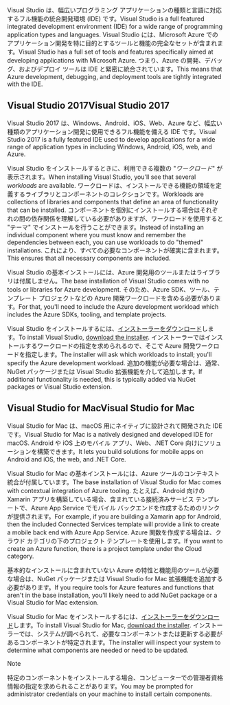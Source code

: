 <span data-ttu-id="60a47-101">Visual Studio は、幅広いプログラミング アプリケーションの種類と言語に対応するフル機能の統合開発環境 (IDE) です。</span><span class="sxs-lookup"><span data-stu-id="60a47-101">Visual Studio is a full featured integrated development environment (IDE) for a wide range of programming application types and languages.</span></span> <span data-ttu-id="60a47-102">Visual Studio には、Microsoft Azure でのアプリケーション開発を特に目的とするツールと機能の完全なセットが含まれます。</span><span class="sxs-lookup"><span data-stu-id="60a47-102">Visual Studio has a full set of tools and features specifically aimed at developing applications with Microsoft Azure.</span></span> <span data-ttu-id="60a47-103">つまり、Azure の開発、デバッグ、およびデプロイ ツールは IDE と緊密に統合されています。</span><span class="sxs-lookup"><span data-stu-id="60a47-103">This means that Azure development, debugging, and deployment tools are tightly integrated with the IDE.</span></span>

## <a name="visual-studio-2017"></a><span data-ttu-id="60a47-104">Visual Studio 2017</span><span class="sxs-lookup"><span data-stu-id="60a47-104">Visual Studio 2017</span></span>

<span data-ttu-id="60a47-105">Visual Studio 2017 は、Windows、Android、iOS、Web、Azure など、幅広い種類のアプリケーション開発に使用できるフル機能を備える IDE です。</span><span class="sxs-lookup"><span data-stu-id="60a47-105">Visual Studio 2017 is a fully featured IDE used to develop applications for a wide range of application types in including Windows, Android, iOS, web, and Azure.</span></span>

<span data-ttu-id="60a47-106">Visual Studio をインストールするときに、利用できる複数の "*ワークロード*" が表示されます。</span><span class="sxs-lookup"><span data-stu-id="60a47-106">When installing Visual Studio, you'll see that several *workloads* are available.</span></span> <span data-ttu-id="60a47-107">ワークロードは、インストールできる機能の領域を定義するライブラリとコンポーネントのコレクションです。</span><span class="sxs-lookup"><span data-stu-id="60a47-107">Workloads are collections of libraries and components that define an area of functionality that can be installed.</span></span> <span data-ttu-id="60a47-108">コンポーネントを個別にインストールする場合はそれぞれの間の依存関係を理解している必要がありますが、ワークロードを使用すると "テーマ" でインストールを行うことができます。</span><span class="sxs-lookup"><span data-stu-id="60a47-108">Instead of installing an individual component where you must know and remember the dependencies between each, you can use workloads to do "themed" installations.</span></span> <span data-ttu-id="60a47-109">これにより、すべての必要なコンポーネントが確実に含まれます。</span><span class="sxs-lookup"><span data-stu-id="60a47-109">This ensures that all necessary components are included.</span></span>

<span data-ttu-id="60a47-110">Visual Studio の基本インストールには、Azure 開発用のツールまたはライブラリは付属しません。</span><span class="sxs-lookup"><span data-stu-id="60a47-110">The base installation of Visual Studio comes with no tools or libraries for Azure development.</span></span> <span data-ttu-id="60a47-111">そのため、Azure SDK、ツール、テンプレート プロジェクトなどの Azure 開発ワークロードを含める必要があります。</span><span class="sxs-lookup"><span data-stu-id="60a47-111">For that, you'll need to include the Azure development workload which includes the Azure SDKs, tooling, and template projects.</span></span>

<span data-ttu-id="60a47-112">Visual Studio をインストールするには、[インストーラーをダウンロード](https://visualstudio.microsoft.com/)します。</span><span class="sxs-lookup"><span data-stu-id="60a47-112">To install Visual Studio, [download the installer](https://visualstudio.microsoft.com/).</span></span> <span data-ttu-id="60a47-113">インストーラーではインストールするワークロードの指定を求められるので、そこで Azure 開発ワークロードを指定します。</span><span class="sxs-lookup"><span data-stu-id="60a47-113">The installer will ask which workloads to install; you'll specify the Azure development workload.</span></span> <span data-ttu-id="60a47-114">追加の機能が必要な場合は、通常、NuGet パッケージまたは Visual Studio 拡張機能を介して追加します。</span><span class="sxs-lookup"><span data-stu-id="60a47-114">If additional functionality is needed, this is typically added via NuGet packages or Visual Studio extension.</span></span>

## <a name="visual-studio-for-mac"></a><span data-ttu-id="60a47-115">Visual Studio for Mac</span><span class="sxs-lookup"><span data-stu-id="60a47-115">Visual Studio for Mac</span></span>

<span data-ttu-id="60a47-116">Visual Studio for Mac は、macOS 用にネイティブに設計されて開発された IDE です。</span><span class="sxs-lookup"><span data-stu-id="60a47-116">Visual Studio for Mac is a natively designed and developed IDE for macOS.</span></span> <span data-ttu-id="60a47-117">Android や iOS 上のモバイル アプリ、Web、.NET Core 向けにソリューションを構築できます。</span><span class="sxs-lookup"><span data-stu-id="60a47-117">It lets you build solutions for mobile apps on Android and iOS, the web, and .NET Core.</span></span>

<span data-ttu-id="60a47-118">Visual Studio for Mac の基本インストールには、Azure ツールのコンテキスト統合が付属しています。</span><span class="sxs-lookup"><span data-stu-id="60a47-118">The base installation of Visual Studio for Mac comes with contextual integration of Azure tooling.</span></span> <span data-ttu-id="60a47-119">たとえば、Android 向けの Xamarin アプリを構築している場合、含まれている接続済みサービス テンプレートで、Azure App Service でモバイル バックエンドを作成するためのリンクが提供されます。</span><span class="sxs-lookup"><span data-stu-id="60a47-119">For example, if you are building a Xamarin app for Android, then the included Connected Services template will provide a link to create a mobile back end with Azure App Service.</span></span> <span data-ttu-id="60a47-120">Azure 関数を作成する場合は、クラウド カテゴリの下のプロジェクト テンプレートを使用します。</span><span class="sxs-lookup"><span data-stu-id="60a47-120">If you want to create an Azure function, there is a project template under the Cloud category.</span></span>

<span data-ttu-id="60a47-121">基本的なインストールに含まれていない Azure の特性と機能用のツールが必要な場合は、NuGet パッケージまたは Visual Studio for Mac 拡張機能を追加する必要があります。</span><span class="sxs-lookup"><span data-stu-id="60a47-121">If you require tools for Azure features and functions that aren't in the base installation, you'll likely need to add NuGet package or a Visual Studio for Mac extension.</span></span>

<span data-ttu-id="60a47-122">Visual Studio for Mac をインストールするには、[インストーラーをダウンロード](https://visualstudio.microsoft.com/)します。</span><span class="sxs-lookup"><span data-stu-id="60a47-122">To install Visual Studio for Mac, [download the installer](https://visualstudio.microsoft.com/).</span></span> <span data-ttu-id="60a47-123">インストーラーでは、システムが調べられて、必要なコンポーネントまたは更新する必要があるコンポーネントが特定されます。</span><span class="sxs-lookup"><span data-stu-id="60a47-123">The installer will inspect your system to determine what components are needed or need to be updated.</span></span>

> [!NOTE]
> <span data-ttu-id="60a47-124">特定のコンポーネントをインストールする場合、コンピューターでの管理者資格情報の指定を求められることがあります。</span><span class="sxs-lookup"><span data-stu-id="60a47-124">You may be prompted for administrator credentials on your machine to install certain components.</span></span>